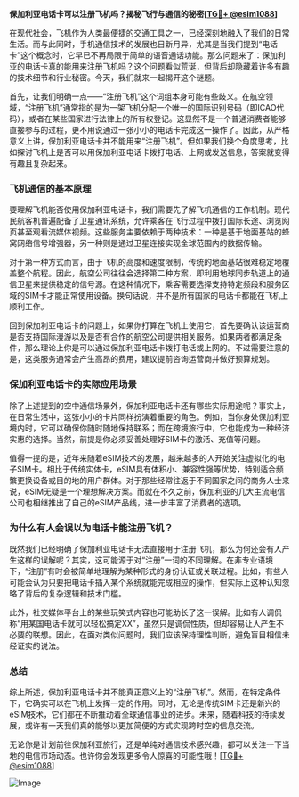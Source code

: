 **保加利亚电话卡可以注册飞机吗？揭秘飞行与通信的秘密[[TG💪+ @esim1088](https://t.me/s/esim1088)]**

在现代社会，飞机作为人类最便捷的交通工具之一，已经深刻地融入了我们的日常生活。而与此同时，手机通信技术的发展也日新月异，尤其是当我们提到“电话卡”这个概念时，它早已不再局限于简单的语音通话功能。那么问题来了：保加利亚的电话卡真的能用来注册飞机吗？这个问题看似荒诞，但背后却隐藏着许多有趣的技术细节和行业秘密。今天，我们就来一起揭开这个谜题。

首先，让我们明确一点——“注册飞机”这个词组本身可能有些歧义。在航空领域，“注册飞机”通常指的是为一架飞机分配一个唯一的国际识别号码（即ICAO代码），或者在某些国家进行法律上的所有权登记。这显然不是一个普通消费者能够直接参与的过程，更不用说通过一张小小的电话卡完成这一操作了。因此，从严格意义上讲，保加利亚电话卡并不能用来“注册飞机”。但如果我们换个角度思考，比如探讨飞机上是否可以用保加利亚电话卡拨打电话、上网或发送信息，答案就变得有趣且复杂起来。

### 飞机通信的基本原理

要理解飞机能否使用保加利亚电话卡，我们需要先了解飞机通信的工作机制。现代民航客机普遍配备了卫星通讯系统，允许乘客在飞行过程中拨打国际长途、浏览网页甚至观看流媒体视频。这些服务主要依赖于两种技术：一种是基于地面基站的蜂窝网络信号增强器，另一种则是通过卫星连接实现全球范围内的数据传输。

对于第一种方式而言，由于飞机的高度和速度限制，传统的地面基站很难稳定地覆盖整个航程。因此，航空公司往往会选择第二种方案，即利用地球同步轨道上的通信卫星来提供稳定的信号源。在这种情况下，乘客需要选择支持特定频段和服务区域的SIM卡才能正常使用设备。换句话说，并不是所有国家的电话卡都能在飞机上顺利工作。

回到保加利亚电话卡的问题上，如果你打算在飞机上使用它，首先要确认该运营商是否支持国际漫游以及是否有合作的航空公司提供相关服务。如果两者都满足条件，那么理论上你是可以通过保加利亚电话卡拨打电话或上网的。不过需要注意的是，这类服务通常会产生高昂的费用，建议提前咨询运营商并做好预算规划。

### 保加利亚电话卡的实际应用场景

除了上述提到的空中通信场景外，保加利亚电话卡还有哪些实际用途呢？事实上，在日常生活中，这张小小的卡片同样扮演着重要的角色。例如，当你身处保加利亚境内时，它可以确保你随时随地保持联系；而在跨境旅行中，它也能成为一种经济实惠的选择。当然，前提是你必须妥善处理好SIM卡的激活、充值等问题。

值得一提的是，近年来随着eSIM技术的发展，越来越多的人开始关注虚拟化的电子SIM卡。相比于传统实体卡，eSIM具有体积小、兼容性强等优势，特别适合频繁更换设备或目的地的用户群体。对于那些经常往返于不同国家之间的商务人士来说，eSIM无疑是一个理想解决方案。而就在不久之前，保加利亚的几大主流电信公司也相继推出了自己的eSIM产品线，进一步丰富了消费者的选项。

### 为什么有人会误以为电话卡能注册飞机？

既然我们已经明确了保加利亚电话卡无法直接用于注册飞机，那么为何还会有人产生这样的误解呢？其实，这可能源于对“注册”一词的不同理解。在非专业语境下，“注册”有时会被简单地理解为某种形式的身份认证或关联过程。比如，有些人可能会认为只要把电话卡插入某个系统就能完成相应的操作，但实际上这种认知忽略了背后的复杂逻辑和技术门槛。

此外，社交媒体平台上的某些玩笑式内容也可能助长了这一误解。比如有人调侃称“用某国电话卡就可以轻松搞定XX”，虽然只是调侃性质，但却容易让人产生不必要的联想。因此，在面对类似问题时，我们应该保持理性判断，避免盲目相信未经证实的说法。

### 总结

综上所述，保加利亚电话卡并不能真正意义上的“注册飞机”。然而，在特定条件下，它确实可以在飞机上发挥一定的作用。同时，无论是传统SIM卡还是新兴的eSIM技术，它们都在不断推动着全球通信事业的进步。未来，随着科技的持续发展，或许有一天我们真的能够以更加简便的方式实现跨时空的信息交流。

无论你是计划前往保加利亚旅行，还是单纯对通信技术感兴趣，都可以关注一下当地的电信市场动态。也许你会发现更多令人惊喜的可能性哦！[[TG💪+ @esim1088](https://t.me/s/esim1088)] 

![Image](https://i.postimg.cc/4NQfJmqS/Snipaste-2025-05-13-00-14-12.png)
